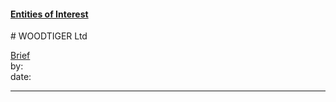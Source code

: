 #### [Entities of Interest](/list.html)
<link rel="stylesheet" type="text/css" href="../../assets/style.css">
# WOODTIGER Ltd

[comment]: <> (Add/Remove information below as you want)
[comment]: <> (Markdown cheatsheet: https://github.com/adam-p/markdown-here/wiki/Markdown-Cheatsheet)
[Brief](Brief.md)  
by:  
date:  

---
[comment]: <> (Add your content here)